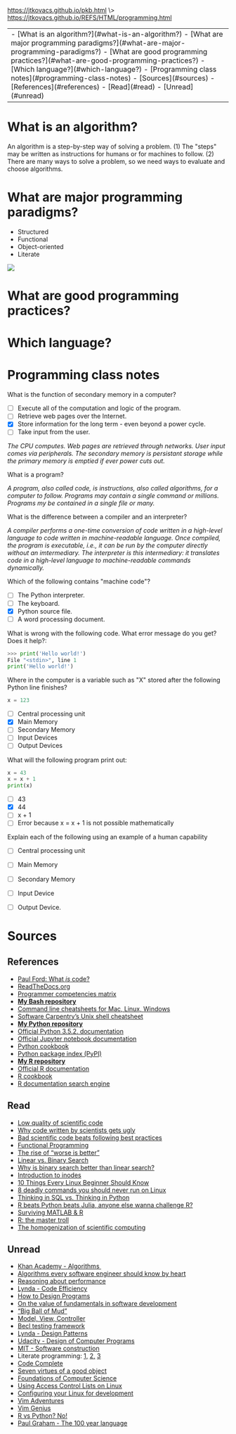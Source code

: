 <p id="path"><a href="../../pkb.html">https://jtkovacs.github.io/pkb.html</a> \> <a href="https://jtkovacs.github.io/REFS/HTML/programming.html">https://jtkovacs.github.io/REFS/HTML/programming.html</a></p><table class="TOC"><tr><td>- [What is an algorithm?](#what-is-an-algorithm?)
- [What are major programming paradigms?](#what-are-major-programming-paradigms?)
- [What are good programming practices?](#what-are-good-programming-practices?)
- [Which language?](#which-language?)
- [Programming class notes](#programming-class-notes)
- [Sources](#sources)
	- [References](#references)
	- [Read](#read)
	- [Unread](#unread)
</td></tr></table>


# What is an algorithm?

An algorithm is a step-by-step way of solving a problem. (1) The "steps" may be written as instructions for humans or for machines to follow. (2) There are many ways to solve a problem, so we need ways to evaluate and choose algorithms. 

# What are major programming paradigms?

- Structured
- Functional
- Object-oriented
- Literate

![](../IILOS/types-of-programming.gif)

# What are good programming practices?

# Which language?

# Programming class notes

What is the function of secondary memory in a computer?

- [ ] Execute all of the computation and logic of the program.
- [ ] Retrieve web pages over the Internet.
- [X] Store information for the long term - even beyond a power cycle.
- [ ] Take input from the user.

*The CPU computes. Web pages are retrieved through networks. User input comes via peripherals. The secondary memory is persistant storage while the primary memory is emptied if ever power cuts out.*

What is a program?

*A program, also called code, is instructions, also called algorithms, for a computer to follow. Programs may contain a single command or millions. Programs my be contained in a single file or many.*

What is the difference between a compiler and an interpreter?

*A compiler performs a one-time conversion of code written in a high-level language to code written in machine-readable language. Once compiled, the program is executable, i.e., it can be run by the computer directly without an imtermediary. The interpreter is this intermediary: it translates code in a high-level language to machine-readable commands dynamically.*

Which of the following contains "machine code"?

- [ ] The Python interpreter. 
- [ ] The keyboard. 
- [X] Python source file. 
- [ ] A word processing document.

What is wrong with the following code. What error message do you get? Does it help?:

```python
>>> print('Hello world!')
File "<stdin>", line 1
print('Hello world!')
```

Where in the computer is a variable such as "X" stored after the following Python line finishes?

```python
x = 123
```

- [ ] Central processing unit
- [X] Main Memory
- [ ] Secondary Memory
- [ ] Input Devices
- [ ] Output Devices

What will the following program print out:

```python
x = 43
x = x + 1
print(x)
```

- [ ] 43
- [X] 44
- [ ] x + 1
- [ ] Error because x = x + 1 is not possible mathematically

Explain each of the following using an example of a human capability

- [ ] Central processing unit
- [ ] Main Memory
- [ ] Secondary Memory
- [ ] Input Device
- [ ] Output Device.



# Sources

## References

- [Paul Ford: What <i>is</i>&nbsp;code?](https://www.bloomberg.com/graphics/2015-paul-ford-what-is-code/)
- [ReadTheDocs.org](https://docs.readthedocs.io/en/latest/getting_started.html)
- [Programmer competencies matrix](http://sijinjoseph.com/programmer-competency-matrix/)
- [<b>My Bash repository</b>](https://github.com/jacobtkovacs/languages/tree/master/Bash)
- [Command line cheatsheets for Mac<span style="background-color:transparent">,&nbsp;</span>Linux<span style="background-color:transparent">,&nbsp;</span>Windows](http://ss64.com/)
- [Software Carpentry’s Unix shell cheatsheet](http://swcarpentry.github.io/shell-novice/reference/)
- [<b>My Python repository</b>](https://github.com/jacobtkovacs/languages/tree/master/Python)
- [Official Python 3.5.2. documentation](https://docs.python.org/3/index.html)
- [Official Jupyter notebook documentation](http://jupyter-notebook.readthedocs.io/en/latest/notebook.html)
- [Python cookbook](http://code.activestate.com/recipes/langs/python/)
- [Python package index (PyPI)](https://pypi.python.org/pypi)
- [<b>My R repository</b>](https://github.com/jacobtkovacs/languages/tree/master/R)
- [Official R documentation](https://www.r-project.org/)
- [R cookbook](http://www.cookbook-r.com/)
- [R documentation search engine](https://www.rdocumentation.org/)


## Read

- [Low quality of scientific code](http://techblog.bozho.net/the-astonishingly-low-quality-of-scientific-code/)
- [Why code written by scientists gets ugly](https://nsaunders.wordpress.com/2014/05/14/this-is-why-code-written-by-scientists-gets-ugly/)
- [Bad scientific code beats following best practices](http://yosefk.com/blog/why-bad-scientific-code-beats-code-following-best-practices.html)
- [Functional Programming](https://en.wikipedia.org/wiki/Functional_programming)
- [The rise of “worse is better”](https://www.jwz.org/doc/worse-is-better.html)
- [Linear vs. Binary Search](https://schani.wordpress.com/2010/04/30/linear-vs-binary-search/)
- [Why is binary search better than linear search?](http://programmers.stackexchange.com/questions/204260/why-is-binary-search-which-needs-sorted-data-considered-better-than-linear-sear)
- [Introduction to inodes](http://www.grymoire.com/Unix/Inodes.html)
- [10 Things Every Linux Beginner Should Know](https://www.codementor.io/linux/tutorial/10-things-every-linux-beginner-should-know)
- [8 deadly commands you should never run on Linux](http://www.howtogeek.com/125157/8-deadly-commands-you-should-never-run-on-linux/)
- [Thinking in SQL vs. Thinking in Python](https://blog.modeanalytics.com/learning-python-sql/)
- [R beats Python beats Julia, anyone else wanna challenge R?](https://matloff.wordpress.com/2014/05/21/r-beats-python-r-beats-julia-anyone-else-wanna-challenge-r/)
- [Surviving MATLAB &amp; R](http://programmers.stackexchange.com/questions/40738/surviving-matlab-and-r-as-a-hardcore-programmer)
- [R: the master troll](http://www.talyarkoni.org/blog/2012/06/08/r-the-master-troll-of-statistical-languages/)
- [The homogenization of scientific computing](http://www.talyarkoni.org/blog/2013/11/18/the-homogenization-of-scientific-computing-or-why-python-is-steadily-eating-other-languages-lunch/)


## Unread

- [Khan Academy - Algorithms&nbsp;](https://www.khanacademy.org/computing/computer-science/algorithms)
- [Algorithms every software engineer should know by heart](https://www.quora.com/What-are-the-top-10-algorithms-every-software-engineer-should-know-by-heart/answer/Adeel-Ahmed-41?srid=uSgUs&amp;share=0b867289)
- [Reasoning about performance](https://www.youtube.com/watch?v=80LKF2qph6I)
- [Lynda - Code Efficiency](https://www.lynda.com/Developer-Programming-Foundations-tutorials/Foundations-Programming-Code-Efficiency/122461-2.html?srchtrk=index:1%0Alinktypeid:2%0Aq:UML%0Apage:1%0As:relevance%0Asa:true%0Aproducttypeid:2&amp;bm=1)
- [How to Design Programs](http://www.ccs.neu.edu/home/matthias/HtDP2e/)
- [On the value of fundamentals in software development](http://www.skorks.com/2010/04/on-the-value-of-fundamentals-in-software-development/)
- [“Big Ball of Mud”](http://www.laputan.org/mud/)
- [Model, View, Controller](https://www.codecademy.com/articles/mvc)
- [Becl testing framework](https://web.archive.org/web/20150315073817/http://www.xprogramming.com/testfram.htm)
- [Lynda - Design Patterns](https://www.lynda.com/Developer-Programming-Foundations-tutorials/Foundations-Programming-Design-Patterns/135365-2.html)
- [Udacity - Design of Computer Programs](https://www.udacity.com/course/design-of-computer-programs--cs212)
- [MIT - Software construction](http://web.mit.edu/6.005/www/fa15/)
- Literate programming: [1,](https://en.wikipedia.org/wiki/Literate_programming) [2,](http://www.literateprogramming.com/) [3](http://www.witheve.com/)
- [Code Complete](http://cc2e.com/Page.aspx?nid=71)
- [Seven virtues of a good object](http://www.yegor256.com/2014/11/20/seven-virtues-of-good-object.html)
- [Foundations of Computer Science](http://i.stanford.edu/~ullman/focs.html#pdfs)
- [Using Access Control Lists on Linux](http://bencane.com/2012/05/27/acl-using-access-control-lists-on-linux/)
- [Configuring your Linux for development](https://www.codementor.io/linux/tutorial/configure-linux-toolset-zsh-tmux-vim)
- [Vim Adventures](http://vim-adventures.com/)
- [Vim Genius](http://www.vimgenius.com/)
- [R vs Python? No!](http://www.datasciencecentral.com/profiles/blogs/r-vs-python-r-and-python-and-something-else)
- [Paul Graham - The 100 year language](http://www.paulgraham.com/hundred.html)
